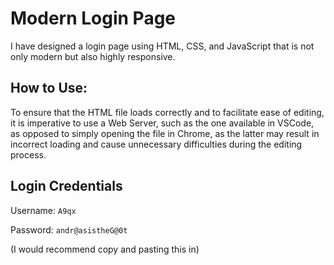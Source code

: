 # Modern Login Page

I have designed a login page using HTML, CSS, and JavaScript that is not only modern but also highly responsive.

## How to Use:

To ensure that the HTML file loads correctly and to facilitate ease of editing, it is imperative to use a Web Server, such as the one available in VSCode, as opposed to simply opening the file in Chrome, as the latter may result in incorrect loading and cause unnecessary difficulties during the editing process.

## Login Credentials
Username: ``A9qx``

Password: ``andr@asistheG@0t``

(I would recommend copy and pasting this in)